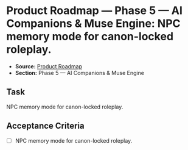 # Product Roadmap — Phase 5 — AI Companions & Muse Engine: NPC memory mode for canon-locked roleplay.

- **Source:** [Product Roadmap](docs/product-roadmap.md)
- **Section:** Phase 5 — AI Companions & Muse Engine

## Task
NPC memory mode for canon-locked roleplay.

## Acceptance Criteria
- [ ] NPC memory mode for canon-locked roleplay.
